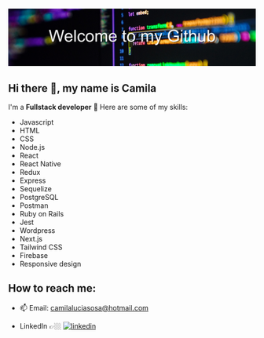 ![](https://github.com/ccamisoss/ccamisoss/blob/main/img/banner.jpg)
## Hi there 👋, my name is **Camila**

I'm a **Fullstack developer**  📲
Here are some of my skills: 
 
- Javascript
- HTML
- CSS
- Node.js
- React
- React Native
- Redux
- Express
- Sequelize
- PostgreSQL
- Postman
- Ruby on Rails
- Jest
- Wordpress
- Next.js
- Tailwind CSS
- Firebase
- Responsive design


## How to reach me:  
- 📫 Email: camilaluciasosa@hotmail.com 


- LinkedIn 👉🏼  [<img src='https://cdn-icons-png.flaticon.com/512/174/174857.png' alt='linkedin' height='40'>](https://www.linkedin.com/in/camilasosa-fullstack/)  

